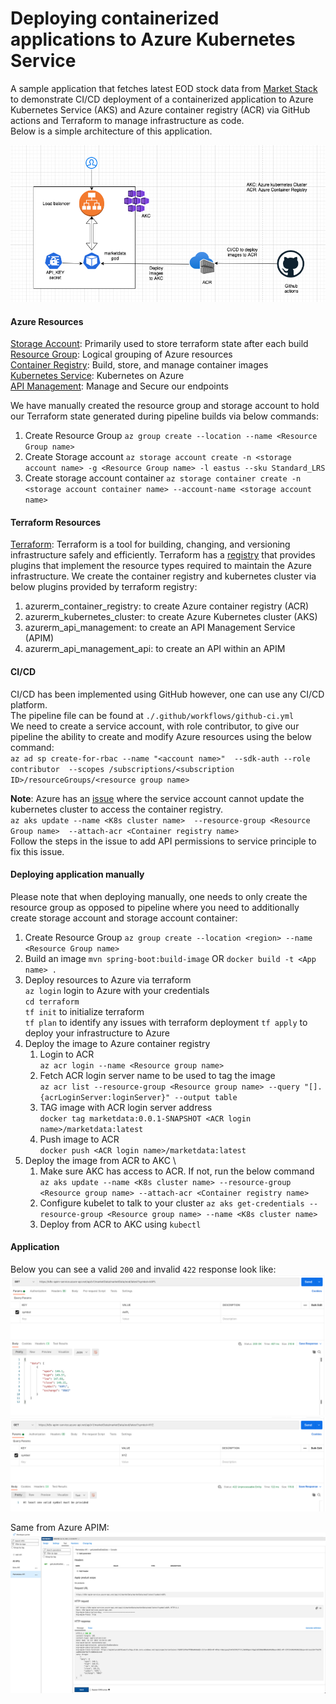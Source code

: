 # Deploying containerized applications to Azure Kubernetes Service
A sample application that fetches latest EOD stock data from [Market Stack](https://marketstack.com) to demonstrate CI/CD deployment 
of a containerized application to Azure Kubernetes Service (AKS) and Azure container registry (ACR) via GitHub actions and 
Terraform to manage infrastructure as code. \
Below is a simple architecture of this application. 

![Architecture](./assets/arch_diagram.png)

#### Azure Resources
<u>Storage Account</u>: Primarily used to store terraform state after each build \
<u>Resource Group</u>: Logical grouping of Azure resources \
<u>Container Registry</u>: Build, store, and manage container images \
<u>Kubernetes Service</u>: Kubernetes on Azure \
<u>API Management</u>: Manage and Secure our endpoints

We have manually created the resource group and storage account to hold our Terraform state generated during pipeline builds via below commands: 
1. Create Resource Group `az group create --location --name <Resource Group name>`
2. Create Storage account `az storage account create -n <storage account name>
   -g <Resource Group name> -l eastus --sku Standard_LRS`
3. Create storage account container `az storage container create -n <storage account container name> --account-name <storage account name>`

#### Terraform Resources
<u>Terraform</u>: Terraform is a tool for building, changing, and versioning infrastructure safely and efficiently.
Terraform has a [registry](https://registry.terraform.io/) that provides plugins that implement the resource types 
required to maintain the Azure infrastructure. We create the container registry and kubernetes cluster via below 
plugins provided by terraform registry: 
1. azurerm_container_registry: to create Azure container registry (ACR)
2. azurerm_kubernetes_cluster: to create Azure Kubernetes cluster (AKS)
3. azurerm_api_management: to create an API Management Service (APIM)
4. azurerm_api_management_api: to create an API within an APIM

#### CI/CD
CI/CD has been implemented using GitHub however, one can use any CI/CD platform. \
The pipeline file can be found at `./.github/workflows/github-ci.yml` \
We need to create a service account, with role contributor, to give our pipeline the ability to 
create and modify Azure resources using the below command: \
`az ad sp create-for-rbac
      --name "<account name>" 
      --sdk-auth --role contributor 
      --scopes /subscriptions/<subscription ID>/resourceGroups/<resource group name>`

<b>Note</b>: Azure has an [issue](https://github.com/Azure/AKS/issues/1517) where the service account cannot update the kubernetes cluster to 
access the container registry. \
`az aks update --name <K8s cluster name> 
         --resource-group <Resource Group name> 
         --attach-acr <Container registry name>` \
Follow the steps in the issue to add API permissions to service principle to fix this issue.

#### Deploying application manually
Please note that when deploying manually, one needs to only create the resource group as opposed to pipeline where 
you need to additionally create storage account and storage account container: 
1. Create Resource Group `az group create --location <region> --name <Resource Group name>`  
2. Build an image `mvn spring-boot:build-image` OR `docker build -t <App name> .`
3. Deploy resources to Azure via terraform  
   `az login` login to Azure with your credentials \
   `cd terraform` \
   `tf init` to initialize terraform \
   `tf plan` to identify any issues with terraform deployment
   `tf apply` to deploy your infrastructure to Azure
4. Deploy the image to Azure container registry 
   1. Login to ACR \
      `az acr login --name <Resource group name>`
   2. Fetch ACR login server name to be used to tag the image \
      `az acr list --resource-group <Resource group name> --query "[].{acrLoginServer:loginServer}" --output table`
   3. TAG image with ACR login server address \
      `docker tag marketdata:0.0.1-SNAPSHOT <ACR login name>/marketdata:latest`
   4. Push image to ACR \
    `docker push <ACR login name>/marketdata:latest`
5. Deploy the image from ACR to AKC \      
   1. Make sure AKC has access to ACR. If not, run the below command \
      `az aks update --name <K8s cluster name> --resource-group <Resource group name> --attach-acr <Container registry name>`
   2. Configure kubelet to talk to your cluster
      `az aks get-credentials --resource-group <Resource group name> --name <K8s cluster name>`
   3. Deploy from ACR to AKC using `kubectl`

#### Application
Below you can see a valid `200` and invalid `422` response look like:
![Valid](./assets/valid.png)
![Invalid](./assets/invalid.png)

Same from Azure APIM:
![APIM](./assets/apim.png)
